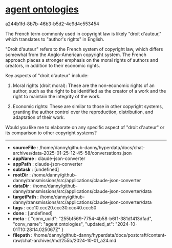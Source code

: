 # [agent ontologies](https://claude.ai/chat/255bf569-7754-4b58-b6f1-381d1413dfad)

a244b1fd-8b7b-46b3-b5d2-4e9d4c553454

 The French term commonly used in copyright law is likely "droit d'auteur," which translates to "author's rights" in English.

"Droit d'auteur" refers to the French system of copyright law, which differs somewhat from the Anglo-American copyright system. The French approach places a stronger emphasis on the moral rights of authors and creators, in addition to their economic rights.

Key aspects of "droit d'auteur" include:

1. Moral rights (droit moral): These are the non-economic rights of an author, such as the right to be identified as the creator of a work and the right to maintain the integrity of the work.

2. Economic rights: These are similar to those in other copyright systems, granting the author control over the reproduction, distribution, and adaptation of their work.

Would you like me to elaborate on any specific aspect of "droit d'auteur" or its comparison to other copyright systems?

---

* **sourceFile** : /home/danny/github-danny/hyperdata/docs/chat-archives/data-2025-01-25-12-45-58/conversations.json
* **appName** : claude-json-converter
* **appPath** : claude-json-converter
* **subtask** : [undefined]
* **rootDir** : /home/danny/github-danny/transmissions/src/applications/claude-json-converter
* **dataDir** : /home/danny/github-danny/transmissions/src/applications/claude-json-converter/data
* **targetPath** : /home/danny/github-danny/transmissions/src/applications/claude-json-converter/data
* **tags** : ccc10.ccc20.ccc30.ccc40.ccc50
* **done** : [undefined]
* **meta** : {
  "conv_uuid": "255bf569-7754-4b58-b6f1-381d1413dfad",
  "conv_name": "agent ontologies",
  "updated_at": "2024-10-01T10:28:14.025067Z"
}
* **filepath** : /home/danny/github-danny/hyperdata/docs/postcraft/content-raw/chat-archives/md/255b/2024-10-01_a24.md